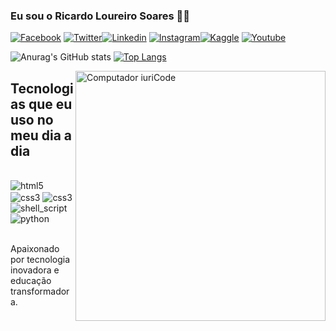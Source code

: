 ### Eu sou o Ricardo Loureiro Soares 🙋‍♂️

[![Facebook](https://img.shields.io/badge/Facebook-1877F2?style=for-the-badge&logo=facebook&logoColor=white)](https://www.facebook.com/ricardoerobertasoares)
[![Twitter](https://img.shields.io/badge/Twitter-1DA1F2?style=for-the-badge&logo=twitter&logoColor=white)](https://twitter.com/ricardolsoares)[![Linkedin](https://img.shields.io/badge/LinkedIn-0077B5?style=for-the-badge&logo=linkedin&logoColor=white)](https://www.linkedin.com/in/ricardolsoares/) [![Instagram](https://img.shields.io/badge/Instagram-E4405F?style=for-the-badge&logo=instagram&logoColor=white)](https://www.instagram.com/ricardoerobertasoares/)[![Kaggle](https://img.shields.io/badge/Kaggle-20BEFF?style=for-the-badge&logo=Kaggle&logoColor=white)](https://www.kaggle.com/rik4rdu) [![Youtube](https://img.shields.io/badge/YouTube-FF0000?style=for-the-badge&logo=youtube&logoColor=white)](https://www.youtube.com/@ricardoloureirosoares7165/)

![Anurag's GitHub stats](https://github-readme-stats.vercel.app/api?username=ricardolsoares&show_icons=true&theme=gruvbox)
[![Top Langs](https://github-readme-stats.vercel.app/api/top-langs/?username=ricardolsoares)](https://github.com/ricardolsoares/github-readme-stats)


<img src="https://raw.githubusercontent.com/MicaelliMedeiros/micaellimedeiros/master/image/computer-illustration.png" min-width="400px" max-width="400px" width="400px" align="right" alt="Computador iuriCode">


## Tecnologias que eu uso no meu dia a dia

<div style="display: inline_block"><br/>
    <img align="center" alt=html5 src="https://img.shields.io/badge/HTML5-E34F26?style=for-the-badge&logo=html5&logoColor=white"/>
    <img align="center" alt=css3 src="https://img.shields.io/badge/CSS3-1572B6?style=for-the-badge&logo=css3&logoColor=white"/>
    <img align="center" alt=css3 src="https://img.shields.io/badge/JavaScript-F7DF1E?style=for-the-badge&logo=javascript&logoColor=black">
    <img align="center" alt=shell_script src="https://img.shields.io/badge/Shell_Script-121011?style=for-the-badge&logo=gnu-bash&logoColor=white"/>
    <img align="center" alt=python src="https://img.shields.io/badge/Python-14354C?style=for-the-badge&logo=python&logoColor=white"/>
</div><br/>

Apaixonado por tecnologia inovadora e educação transformadora.

